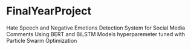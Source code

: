 # FinalYearProject
Hate Speech and Negative Emotions Detection System for Social Media Comments Using BERT and BiLSTM Models hyperparemeter tuned with Particle Swarm Optimization
